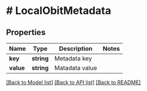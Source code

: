 # # LocalObitMetadata

## Properties

Name | Type | Description | Notes
------------ | ------------- | ------------- | -------------
**key** | **string** | Metadata key |
**value** | **string** | Matadata value |

[[Back to Model list]](../../README.md#models) [[Back to API list]](../../README.md#endpoints) [[Back to README]](../../README.md)
